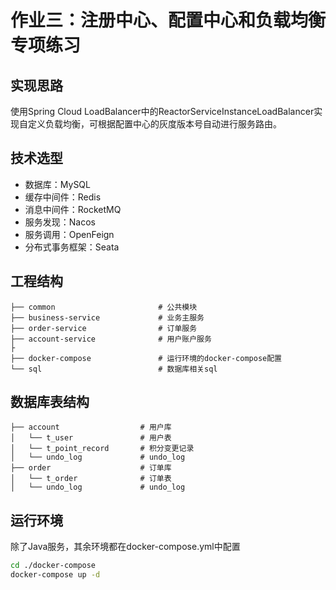 # 作业三：注册中心、配置中心和负载均衡专项练习



## 实现思路
使用Spring Cloud LoadBalancer中的ReactorServiceInstanceLoadBalancer实现自定义负载均衡，可根据配置中心的灰度版本号自动进行服务路由。




## 技术选型

- 数据库：MySQL
- 缓存中间件：Redis
- 消息中间件：RocketMQ
- 服务发现：Nacos
- 服务调用：OpenFeign
- 分布式事务框架：Seata



## 工程结构

```
├── common                       # 公共模块
├── business-service             # 业务主服务
├── order-service                # 订单服务
├── account-service              # 用户账户服务
├
├── docker-compose               # 运行环境的docker-compose配置
└── sql                          # 数据库相关sql
```



## 数据库表结构

```
├── account                  # 用户库
│   └── t_user               # 用户表
│   └── t_point_record       # 积分变更记录
│   └── undo_log             # undo_log
├── order                    # 订单库
│   └── t_order              # 订单表
│   └── undo_log             # undo_log
```



## 运行环境

除了Java服务，其余环境都在docker-compose.yml中配置

```bash
cd ./docker-compose
docker-compose up -d
```







